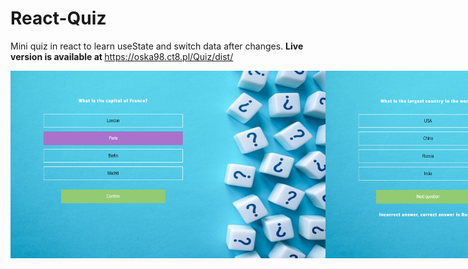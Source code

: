 # React-Quiz
Mini quiz in react to learn useState and switch data after changes. <strong>Live version is available at </strong><a href="https://oska98.ct8.pl/Quiz/dist/">https://oska98.ct8.pl/Quiz/dist/</a>
<div style="display: flex;">
  <img src='https://github.com/OskarKuchta/React-Quiz/blob/main/app/public/result1.png' width="600" height="300" />
  <img src='https://github.com/OskarKuchta/React-Quiz/blob/main/app/public/result2.png' width="600" height="300" />
  <img src='https://github.com/OskarKuchta/React-Quiz/blob/main/app/public/result3.png' width="600" height="300" />
  <img src='https://github.com/OskarKuchta/React-Quiz/blob/main/app/public/result4.png' width="300" height="400" />
 </div>
